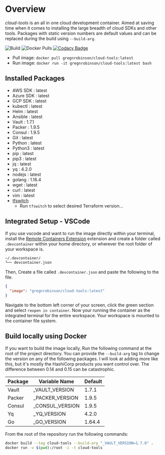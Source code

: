 # Overview

*cloud-tools* is an all in one cloud development container. Aimed at saving time when it comes to installing the large breadth of cloud SDKs and other tools. Packages with static version numbers are default values and can be replaced during the build using `--build-arg`.

![Build](https://github.com//gregnrobinson/cloud-tools/actions/workflows/build.yaml/badge.svg) ![Docker Pulls](https://img.shields.io/docker/pulls/gregnrobinson/cloud-tools) [![Codacy Badge](https://app.codacy.com/project/badge/Grade/825037ee15d748e19a3264317690ecbb)](https://www.codacy.com/gh/gregnrobinson/cloud-tools/dashboard?utm_source=github.com&amp;utm_medium=referral&amp;utm_content=gregnrobinson/cloud-tools&amp;utm_campaign=Badge_Grade)

- Pull image: `docker pull gregnrobinson/cloud-tools:latest`
- Run image: `docker run -it gregnrobinson/cloud-tools:latest bash`

## Installed Packages

- AWS SDK : latest
- Azure SDK : latest
- GCP SDK : latest
- kubectl : latest
- Helm : latest
- Ansible : latest
- Vault : 1.7.1
- Packer : 1.9.5
- Consul : 1.9.5
- Git : latest
- Python : latest
- Python3 : latest
- pip : latest
- pip3 : latest
- jq : latest
- yq : 4.2.0
- nodejs : latest
- golang : 1.16.4
- wget : latest
- curl : latest
- vim : latest
- [tfswitch](https://tfswitch.warrensbox.com/Quick-Start/)
  - Run `tfswitch` to select desired Terraform version...

## Integrated Setup - VSCode

If you use vscode and want to run the image directly within your terminal, install the [Remote Containers Extension](https://marketplace.visualstudio.com/items?itemName=ms-vscode-remote.remote-containers) extension and create a folder called `.devcontainer` within your home directory, or wherever the root folder of your workspace is.

```sh
~/.devcontainer/
└── devcontainer.json
```

Then, Create a file called `.devcontainer.json` and paste the following to the file.

```json
{
  "image": "gregnrobinson/cloud-tools:latest"
}
```

Navigate to the bottom left corner of your screen, click the green section and select `reopen in container`. Now your running the container as the integrated terminal for the entire workspace. Your workspace is mounted to the container file system.

## Build locally using Docker

If you want to build the image locally, Run the following command at the root of the project directory. You can provide the `--build-arg` tag to change the version on any of the following packages. I will look at adding more like this, but it's mostly the HashiCorp products you want control over. The difference between 0.14 and 0.15 can be catastrophic.

|Package|Variable Name|Default|
|---|---|-----|
|Vault|_VAULT_VERSION|1.7.1|
|Packer|_PACKER_VERSION|1.9.5|
|Consul|_CONSUL_VERSION|1.9.5|
|Yq|_YQ_VERSION|4.2.0|
|Go|_GO_VERSION|1.64.4|

From the root of the repository run the following commands:

```bash
docker build --tag cloud-tools --build-arg "_VAULT_VERSION=1.7.0" .
docker run -v $(pwd):/root -i -t cloud-tools
```

